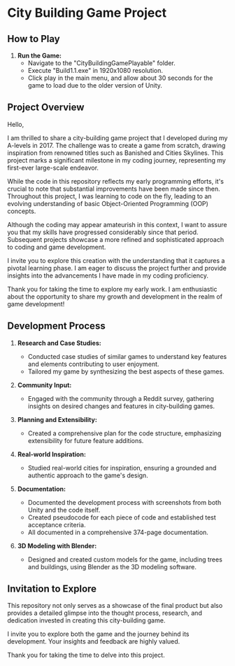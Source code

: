 # City Building Game Project

## How to Play

1. **Run the Game:**
   - Navigate to the "CityBuildingGamePlayable" folder.
   - Execute "Build1.1.exe" in 1920x1080 resolution.
   - Click play in the main menu, and allow about 30 seconds for the game to load due to the older version of Unity.

## Project Overview

Hello,

I am thrilled to share a city-building game project that I developed during my A-levels in 2017. The challenge was to create a game from scratch, drawing inspiration from renowned titles such as Banished and Cities Skylines. This project marks a significant milestone in my coding journey, representing my first-ever large-scale endeavor.

While the code in this repository reflects my early programming efforts, it's crucial to note that substantial improvements have been made since then. Throughout this project, I was learning to code on the fly, leading to an evolving understanding of basic Object-Oriented Programming (OOP) concepts.

Although the coding may appear amateurish in this context, I want to assure you that my skills have progressed considerably since that period. Subsequent projects showcase a more refined and sophisticated approach to coding and game development.

I invite you to explore this creation with the understanding that it captures a pivotal learning phase. I am eager to discuss the project further and provide insights into the advancements I have made in my coding proficiency.

Thank you for taking the time to explore my early work. I am enthusiastic about the opportunity to share my growth and development in the realm of game development!

## Development Process

1. **Research and Case Studies:**
   - Conducted case studies of similar games to understand key features and elements contributing to user enjoyment.
   - Tailored my game by synthesizing the best aspects of these games.

2. **Community Input:**
   - Engaged with the community through a Reddit survey, gathering insights on desired changes and features in city-building games.

3. **Planning and Extensibility:**
   - Created a comprehensive plan for the code structure, emphasizing extensibility for future feature additions.

4. **Real-world Inspiration:**
   - Studied real-world cities for inspiration, ensuring a grounded and authentic approach to the game's design.

5. **Documentation:**
   - Documented the development process with screenshots from both Unity and the code itself.
   - Created pseudocode for each piece of code and established test acceptance criteria.
   - All documented in a comprehensive 374-page documentation.

6. **3D Modeling with Blender:**
   - Designed and created custom models for the game, including trees and buildings, using Blender as the 3D modeling software.

## Invitation to Explore

This repository not only serves as a showcase of the final product but also provides a detailed glimpse into the thought process, research, and dedication invested in creating this city-building game.

I invite you to explore both the game and the journey behind its development. Your insights and feedback are highly valued.

Thank you for taking the time to delve into this project.
